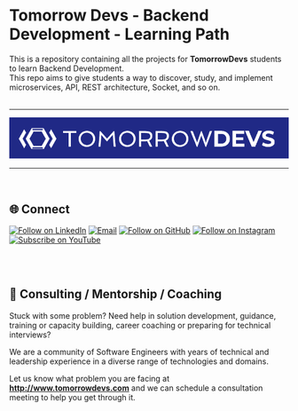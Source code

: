 # Tomorrow Devs - Backend Development - Learning Path

This is a repository containing all the projects for **TomorrowDevs** students to learn Backend Development. <br/>
This repo aims to give students a way to discover, study, and implement microservices, API, REST architecture, Socket, and so on.
<br/><br/>
<hr>
<p align="center"> <img src="./logo-td.png"> </p>
<hr>
<br>
<h2 align="left">🌐 Connect</h2>
<p align="left">
  <a href="https://www.linkedin.com/school/tomorrowdevs/"><img title="Follow on LinkedIn" src="https://img.shields.io/badge/LinkedIn-0077B5?style=for-the-badge&logo=linkedin&logoColor=white"/></a>
  <a href="https://www.tomorrowdevs.com"><img title="Email" src="https://img.shields.io/badge/Website-D14836?style=for-the-badge&logo=web&logoColor=white"/></a>
  <a href="https://github.com/tomorrowdevs-projects"><img title="Follow on GitHub" src="https://img.shields.io/badge/GitHub-100000?style=for-the-badge&logo=github&logoColor=white"/></a>
  <a href="https://www.instagram.com/tomorrowdevs"><img title="Follow on Instagram" src="https://img.shields.io/badge/Instagram-E4405F?style=for-the-badge&logo=instagram&logoColor=white"/></a>
  <a href="https://www.youtube.com/channel/UCckCYs-msiC4Vs_nyg218Hw?sub_confirmation=1"><img title="Subscribe on YouTube" src="https://img.shields.io/badge/YouTube-FF0000?style=for-the-badge&logo=youtube&logoColor=white"/></a>
</p>
<br><br>

## 🤝 Consulting / Mentorship / Coaching
Stuck with some problem?
Need help in solution development, guidance, training or capacity building, career coaching or preparing for technical interviews?

We are a community of Software Engineers with years of technical and leadership experience in a diverse range of technologies and domains.

Let us know what problem you are facing at <b>http://www.tomorrowdevs.com</b> and we can schedule a consultation meeting to help you get through it.
